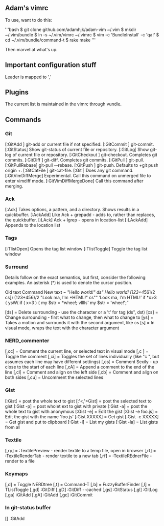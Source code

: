Adam's vimrc
-----

To use, want to do this:

'''bash
$ git clone github.com/adamhjk/adam-vim ~/.vim
$ mkdir ~/.vim/bundle
$ ln -s ~/.vim/vimrc ~/.vimrc
$ vim -c 'BundleInstall' -c 'qa!'
$ cd ~/.vim/bundle/command-t
$ rake make
'''

Then marvel at what's up.

## Important configuration stuff

Leader is mapped to ','


## Plugins

The current list is maintained in the vimrc through vundle. 

## Commands

### Git
[:GitAdd <file>]       git-add <file> or current file if not specified.
[:GitCommit <args>]    git-commit.
[:GitStatus]           Show git-status of current file or repository.
[:GitLog]              Show git-log of current file or repository.
[:GitCheckout <args>]  git-checkout. Completes git commits.
[:GitDiff <args>]      git-diff. Completes git commits.
[:GitPull <args>]      git-pull.
[:GitPullRebase]       git-pull --rebase.
[:GitPush <args>]      git-push. Defaults to +git push origin <current-branch>+.
[:GitCatFile <args>]   git-cat-file.
[:Git <args>]          Does any git command.
[:GitVimDiffMerge]     Experimental. Call this command on unmerged file to enter vimdiff mode.
[:GitVimDiffMergeDone] Call this command after merging.

### Ack
[:Ack] Takes options, a pattern, and a directory.  Shows results in a quickbuffer.
[:AckAdd] Like Ack + grepadd - adds to, rather than replaces, the quickbuffer.
[:LAck] Ack + lgrep - opens in location-list
[:LAckAdd] Appends to the location list

### Tags
[:TlistOpen] Opens the tag list window
[:TlistToggle] Toggle the tag list window

### Surround
Details follow on the exact semantics, but first, consider the following
examples.  An asterisk (*) is used to denote the cursor position.

  Old text                  Command     New text ~
  "Hello *world!"           ds"         Hello world!
  [123+4*56]/2              cs])        (123+456)/2
  "Look ma, I'm *HTML!"     cs"<q>      <q>Look ma, I'm HTML!</q>
  if *x>3 {                 ysW(        if ( x>3 ) {
  my $str = *whee!;         vlllls'     my $str = 'whee!';

[ds] = Delete surrounding - use the character or a 't' for tag (ds", dst)
[cs] = Change surrounding - first what to change, then what to change to
[ys] = Takes a motion and surrounds it with the second argument, like cs
[s] = In visual mode, wraps the text with the character argument

### NERD_commenter

[,cc] = Comment the current line, or selected text in visual mode
[,c ] = Toggle the comment
[,ci] = Toggles the set of lines individually (like "c ", but assumes each line may have different settings)
[,cs] = Comment Sexily - up close to the start of each line
[,cA] = Append a comment to the end of the line
[,cl] = Comment and align on the left side
[,cb] = Comment and align on both sides
[,cu] = Uncomment the selected lines

### Gist
[:Gist] = post the whole text to gist
[:'<,'>Gist] = post the selected text to gist
[:Gist -p] = post wholet ext to gist with private
[:Gist -a] = post the whole text to gist with anonymous
[:Gist -e] = Edit the gist
[:Gist -e foo.js] = Edit the gist with the name 'foo.js'
[:Gist XXXXX] = Get gist
[:Gist -c XXXXX] = Get gist and put to clipboard
[:Gist -l] = List my gists
[:Gist -la] = List gists from all

### Textile

[,rp] = :TextilePreview - render textile to a temp file, open in browser
[,rt] = :TextileRenderTab - render textile to a new tab
[,rf] = :TextileREdnerFile - render to a file

### Keymaps
[,d] = Toggle NERDtree
[,t] = Command-T
[,b] = FuzzyBufferFinder
[,l] = TListToggle 
[,gd] :GitDiff
[,gD] :GitDiff --cached
[,gs] :GitStatus
[,gl] :GitLog
[,ga] :GitAdd
[,gA] :GitAdd <cfile>
[,gc] :GitCommit

### In git-status buffer
[<Enter>]    :GitAdd <cfile>



